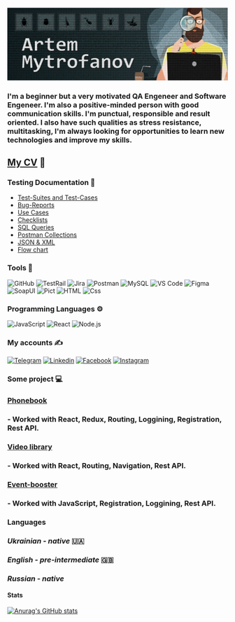 [![Header](<https://github.com/mitrofin/mitrofin/blob/main/assets/%D0%B0%D0%B2%D0%B0%D1%82%D0%B0%D1%802%20(1).jpg>)](https://github.com/mitrofin)

### I'm a beginner but a very motivated QA Engeneer and Software Engeneer. I'm also a positive-minded person with good communication skills. I'm punctual, responsible and result oriented. I also have such qualities as stress resistance, multitasking, I'm always looking for opportunities to learn new technologies and improve my skills.

## [**My CV**](https://drive.google.com/file/d/13ayvySlPoL8S1Z1MeCM0Jx0mvprjZNxi/view?usp=sharing&logoColor=004582) :scroll:

### Testing Documentation :book:

- [Test-Suites and Test-Cases](https://github.com/mitrofin/Testing-documentation/commit/1085df153aa6970e45a6605af5188d985180c4b2)
- [Bug-Reports](https://github.com/mitrofin/Testing-documentation/commit/c769de82fb97ba113d1825ef57b8bae5703e79ea)
- [Use Cases](https://docs.google.com/document/d/1Lpr0M7IrLo925YISNkvp1Sd7lsYS31SFjqT9CbuMlLg/edit?usp=sharing)
- [Checklists](https://docs.google.com/document/d/1HpXIvFzeKTO1ShT7ElUHmSYqbFsbaTsY2X336T62YfA/edit?usp=sharing)
- [SQL Queries](https://github.com/mitrofin/Testing-documentation/commit/94141c27b70b3632fc40622cdf419946ce39d7f7)
- [Postman Collections](https://github.com/mitrofin/Testing-documentation/commit/284f56059cc7b0cc471319603268a5abf5ad032c)
- [JSON & XML](https://github.com/mitrofin/Testing-documentation/commit/a372ee1c8ded8669b852cb92ba7e15c78dbdd9ac)
- [Flow chart](https://github.com/mitrofin/Testing-documentation/commit/d20fc66a715bb2fe404bb20e7ae935141afaa4ab)

### Tools :toolbox:

![GitHub](https://img.shields.io/badge/-GitHub-black?style=for-the-badge&logo=github)
![TestRail](https://img.shields.io/badge/-TestRail-black?style=for-the-badge&logo=TestRail)
![Jira](https://img.shields.io/badge/-jira-black?style=for-the-badge&logo=jira&logoColor=097CDB)
![Postman](https://img.shields.io/badge/-postman-black?style=for-the-badge&logo=postman)
![MySQL](https://img.shields.io/badge/-MySQL-black?style=for-the-badge&logo=MySQL)
![VS Code](https://img.shields.io/badge/-VSCode-black?style=for-the-badge&logo=VisualStudioCode&logoColor=097CDB)
![Figma](https://img.shields.io/badge/-Figma-black?style=for-the-badge&logo=Figma)
![SoapUI](https://img.shields.io/badge/-SoapUI-black?style=for-the-badge&logo=SoapUI)
![Pict](https://img.shields.io/badge/-Pict-black?style=for-the-badge&logo=Pict)
![HTML](https://img.shields.io/badge/-HTML-black?style=for-the-badge&logo=HTML)
![Css](https://img.shields.io/badge/-Css-black?style=for-the-badge&logo=Css)

### Programming Languages :gear:

![JavaScript](https://img.shields.io/badge/-JavaScript-black?style=for-the-badge&logo=JavaScript)
![React](https://img.shields.io/badge/-React-black?style=for-the-badge&logo=React)
![Node.js](https://img.shields.io/badge/-Node.js-black?style=for-the-badge&logo=Node.js)

### My accounts :writing_hand:

[![Telegram](https://img.shields.io/badge/-Telegram-black?style=for-the-badge&logo=Telegram)](https://t.me/Mitrofin)
[![Linkedin](https://img.shields.io/badge/-Linkedin-black?style=for-the-badge&logo=Linkedin)](https://www.linkedin.com/in/artem-mytrofanov/)
[![Facebook](https://img.shields.io/badge/-facebook-black?style=for-the-badge&logo=Facebook)](https://www.facebook.com/MytrofanovArtem)
[![Instagram](https://img.shields.io/badge/-Instagram-black?style=for-the-badge&logo=instagram)](https://www.instagram.com/artemmytrofanov/)

### Some project :computer:

### [**Phonebook**](https://phonebook-use-hooks.netlify.app/)

### - Worked with React, Redux, Routing, Loggining, Registration, Rest API.

### [**Video library**](https://mitrofin-movie-api.netlify.app/)

### - Worked with React, Routing, Navigation, Rest API.

### [**Event-booster**](https://dmitriy-nikolaiev.github.io/goit-event-booster-project/)

### - Worked with JavaScript, Registration, Loggining, Rest API.

### Languages

### _Ukrainian - native_ :ukraine:

### _English - pre-intermediate_ :uk:

### _Russian - native_

#### Stats

[![Anurag's GitHub stats](https://github-readme-stats.vercel.app/api?username=mitrofin&show_icons=true&theme=tokyonight&hide=contribs)](https://github.com/anuraghazra/github-readme-stats)
